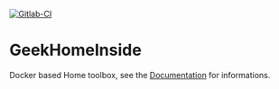 [![Gitlab-CI](https://gitlab.com/guiadco/geekhomeinside/badges/master/build.svg)](https://gitlab.com/guiadco/geekhomeinside/pipelines)

# GeekHomeInside

Docker based Home toolbox, see the [Documentation](https://guiadco.github.io/geekhomeinside) for informations.
